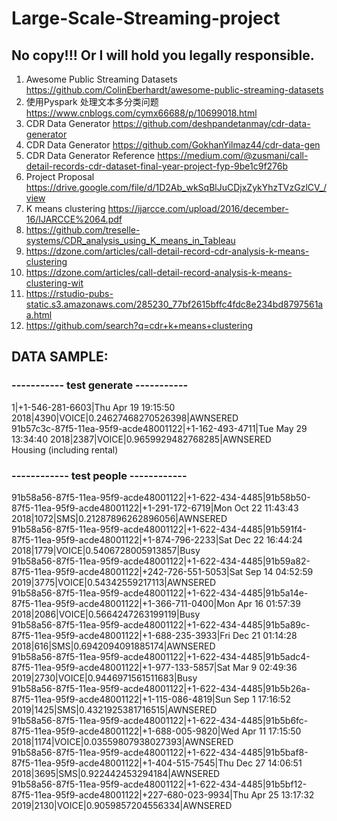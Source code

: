 # Large-Scale-Streaming-project
## No copy!!! Or I will hold you legally responsible.

1. Awesome Public Streaming Datasets
https://github.com/ColinEberhardt/awesome-public-streaming-datasets
2. 使用Pyspark 处理文本多分类问题
https://www.cnblogs.com/cymx66688/p/10699018.html
3. CDR Data Generator
https://github.com/deshpandetanmay/cdr-data-generator
4. CDR Data Generator
https://github.com/GokhanYilmaz44/cdr-data-gen
5. CDR Data Generator Reference
https://medium.com/@zusmani/call-detail-records-cdr-dataset-final-year-project-fyp-9be1c9f276b
6. Project Proposal
https://drive.google.com/file/d/1D2Ab_wkSqBlJuCDjxZykYhzTVzGzlCV_/view
7. K means clustering
https://ijarcce.com/upload/2016/december-16/IJARCCE%2064.pdf
8. https://github.com/treselle-systems/CDR_analysis_using_K_means_in_Tableau
9. https://dzone.com/articles/call-detail-record-cdr-analysis-k-means-clustering
10. https://dzone.com/articles/call-detail-record-analysis-k-means-clustering-wit
11. https://rstudio-pubs-static.s3.amazonaws.com/285230_77bf2615bffc4fdc8e234bd8797561aa.html
12. https://github.com/search?q=cdr+k+means+clustering


## DATA SAMPLE:
### ----------- test generate -----------
1|+1-546-281-6603|Thu Apr 19 19:15:50 2018|4390|VOICE|0.24627468270526398|AWNSERED <br>
91b57c3c-87f5-11ea-95f9-acde48001122|+1-162-493-4711|Tue May 29 13:34:40 2018|2387|VOICE|0.9659929482768285|AWNSERED <br>
Housing (including rental) <br>
### ------------ test people ------------
91b58a56-87f5-11ea-95f9-acde48001122|+1-622-434-4485|91b58b50-87f5-11ea-95f9-acde48001122|+1-291-172-6719|Mon Oct 22 11:43:43 2018|1072|SMS|0.21287896262896056|AWNSERED <br>
91b58a56-87f5-11ea-95f9-acde48001122|+1-622-434-4485|91b591f4-87f5-11ea-95f9-acde48001122|+1-874-796-2233|Sat Dec 22 16:44:24 2018|1779|VOICE|0.5406728005913857|Busy <br>
91b58a56-87f5-11ea-95f9-acde48001122|+1-622-434-4485|91b59a82-87f5-11ea-95f9-acde48001122|+242-726-551-5053|Sat Sep 14 04:52:59 2019|3775|VOICE|0.54342559217113|AWNSERED <br>
91b58a56-87f5-11ea-95f9-acde48001122|+1-622-434-4485|91b5a14e-87f5-11ea-95f9-acde48001122|+1-366-711-0400|Mon Apr 16 01:57:39 2018|2086|VOICE|0.5664247263199119|Busy <br>
91b58a56-87f5-11ea-95f9-acde48001122|+1-622-434-4485|91b5a89c-87f5-11ea-95f9-acde48001122|+1-688-235-3933|Fri Dec 21 01:14:28 2018|616|SMS|0.6942094091885174|AWNSERED <br>
91b58a56-87f5-11ea-95f9-acde48001122|+1-622-434-4485|91b5adc4-87f5-11ea-95f9-acde48001122|+1-977-133-5857|Sat Mar  9 02:49:36 2019|2730|VOICE|0.9446971561511683|Busy <br>
91b58a56-87f5-11ea-95f9-acde48001122|+1-622-434-4485|91b5b26a-87f5-11ea-95f9-acde48001122|+1-115-086-4819|Sun Sep  1 17:16:52 2019|1425|SMS|0.4321925381716515|AWNSERED <br>
91b58a56-87f5-11ea-95f9-acde48001122|+1-622-434-4485|91b5b6fc-87f5-11ea-95f9-acde48001122|+1-688-005-9820|Wed Apr 11 17:15:50 2018|1174|VOICE|0.03559807938027393|AWNSERED <br>
91b58a56-87f5-11ea-95f9-acde48001122|+1-622-434-4485|91b5baf8-87f5-11ea-95f9-acde48001122|+1-404-515-7545|Thu Dec 27 14:06:51 2018|3695|SMS|0.922442453294184|AWNSERED <br>
91b58a56-87f5-11ea-95f9-acde48001122|+1-622-434-4485|91b5bf12-87f5-11ea-95f9-acde48001122|+227-680-023-9934|Thu Apr 25 13:17:32 2019|2130|VOICE|0.9059857204556334|AWNSERED <br>
